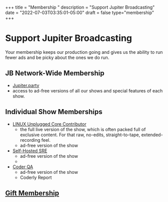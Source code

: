 +++
title = "Membership "
description = "Support Jupiter Broadcasting"
date = "2022-07-03T03:35:01-05:00"
draft = false
type="membership"
+++

# Support Jupiter Broadcasting 
Your membership keeps our production going and gives us the ability to run fewer ads and be picky about the ones we do run.

## JB Network-Wide Membership
* [Jupiter.party](https://www.jupiter.party/)
* access to ad-free versions of all our shows and special features of each show.

## Individual Show Memberships
* [LINUX Unplugged Core Contributor](https://jupitersignal.memberful.com/checkout?plan=52946)
	* the full live version of the show, which is often packed full of exclusive content. For that raw, no-edits, straight-to-tape, extended-recording feel.
	* ad-free version of the show
* [Self-Hosted SRE](https://jupitersignal.memberful.com/checkout?plan=53744)
	* ad-free version of the show
	* 
* [Coder QA](https://jupitersignal.memberful.com/checkout?plan=53334)
	* ad-free version of the show
	* Coderly Report

## [Gift Membership](https://jupitersignal.memberful.com/gift?plan=74364)


